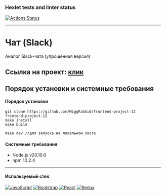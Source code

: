 ### Hexlet tests and linter status

[![Actions Status](https://github.com/MiggRabbid/frontend-project-12/actions/workflows/hexlet-check.yml/badge.svg)](https://github.com/MiggRabbid/frontend-project-12/actions)

---

# Чат (Slack)

Аналог Slack-чата (упрощенная версия)

Ссылка на проект: [клик](https://simple-chat-x30r.onrender.com)
---

## Порядок установки и системные требования

#### Порядок установки

```
git clone https://github.com/MiggRabbid/frontend-project-12
frontend-project-12
make install
make build

make dev //для запуска на локальном хосте
```

#### Системные требования

- Node.js v20.10.0
- npm 10.2.4

---

#### Используемый стек

[![JavaScript](https://img.shields.io/badge/JavaScript-F7DF1E?logo=javascript&logoColor=000&style=flat)](https://developer.mozilla.org/en-US/docs/Web/JavaScript)
[![Bootstrap](https://img.shields.io/badge/Bootstrap-712CF9?style=flat&logo=bootstrap&logoColor=white)](https://getbootstrap.com)
[![React](https://img.shields.io/badge/React-61DAFB?logo=react&logoColor=000&style=flat)](https://react.dev/)
[![Redux](https://img.shields.io/badge/Redux-764ABC?logo=redux&logoColor=fff&style=flat)](https://redux.js.org/)
